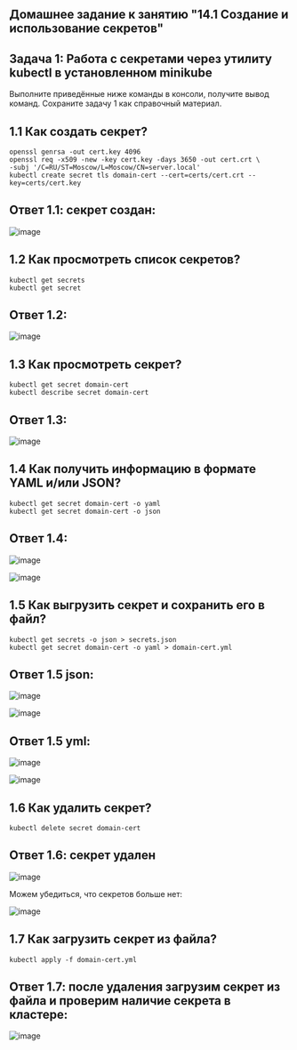 ## Домашнее задание к занятию "14.1 Создание и использование секретов"

## Задача 1: Работа с секретами через утилиту kubectl в установленном minikube

Выполните приведённые ниже команды в консоли, получите вывод команд. Сохраните
задачу 1 как справочный материал.

## 1.1 Как создать секрет?

```
openssl genrsa -out cert.key 4096
openssl req -x509 -new -key cert.key -days 3650 -out cert.crt \
-subj '/C=RU/ST=Moscow/L=Moscow/CN=server.local'
kubectl create secret tls domain-cert --cert=certs/cert.crt --key=certs/cert.key
```

## Ответ 1.1: секрет создан:

![image](https://user-images.githubusercontent.com/92969676/201520440-ad42fced-d86f-4d13-b5f4-aa8ac6a818c6.png)



## 1.2 Как просмотреть список секретов?

```
kubectl get secrets
kubectl get secret
```

## Ответ 1.2: 

![image](https://user-images.githubusercontent.com/92969676/201520465-a16ed64b-0fa0-4e86-afad-437459c23626.png)

## 1.3 Как просмотреть секрет?

```
kubectl get secret domain-cert
kubectl describe secret domain-cert
```

## Ответ 1.3: 

![image](https://user-images.githubusercontent.com/92969676/201520495-03ad1109-eacf-4466-b49e-178cf9ce6ce1.png)


## 1.4 Как получить информацию в формате YAML и/или JSON?

```
kubectl get secret domain-cert -o yaml
kubectl get secret domain-cert -o json
```
## Ответ 1.4: 

![image](https://user-images.githubusercontent.com/92969676/201520535-0e322f0a-dcdb-4f9b-bfd9-60b1521c4841.png)

![image](https://user-images.githubusercontent.com/92969676/201520587-180d32bc-eb45-4df8-b361-31e8fe199de3.png)


## 1.5 Как выгрузить секрет и сохранить его в файл?

```
kubectl get secrets -o json > secrets.json
kubectl get secret domain-cert -o yaml > domain-cert.yml
```
## Ответ 1.5 json: 

![image](https://user-images.githubusercontent.com/92969676/201520638-0f1a5bfb-74ae-4e7f-99b1-661f3b8ef0d2.png)

![image](https://user-images.githubusercontent.com/92969676/201520690-ad0ad812-a20c-4a6d-88e4-7e5a0c866765.png)

## Ответ 1.5 yml: 

![image](https://user-images.githubusercontent.com/92969676/201520665-38b53985-8c27-4e7a-9148-0d826bd4dd15.png)

![image](https://user-images.githubusercontent.com/92969676/201520707-2e8001d7-6f10-441a-8943-2121373b96f4.png)



## 1.6 Как удалить секрет?

```
kubectl delete secret domain-cert
```

## Ответ 1.6: секрет удален

![image](https://user-images.githubusercontent.com/92969676/201520843-a1b5c0cc-f3bb-4bcb-b9b0-635a744fa298.png)

Можем убедиться, что секретов больше нет:

![image](https://user-images.githubusercontent.com/92969676/201520859-4637028b-f370-4bb3-be10-b6d48e3d087c.png)

## 1.7 Как загрузить секрет из файла?

```
kubectl apply -f domain-cert.yml
```

## Ответ 1.7: после удаления загрузим секрет из файла и проверим наличие секрета в кластере:

![image](https://user-images.githubusercontent.com/92969676/201520889-7ef02f60-2364-43a3-a16a-502e2bc33df1.png)




